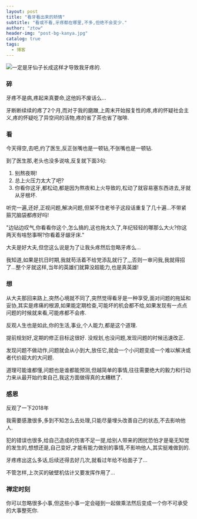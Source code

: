```yaml
---
layout: post
title: "看牙看出来的矫情"
subtitle: "看或不看,牙疼都在哪里,不多,但绝不会变少."
author: "ztow"
header-img: "post-bg-kanya.jpg"
catalog: true
tags:
  - 博客
---
```


![一定是牙仙子长成这样才导致我牙疼的.][image-1]


### 碎
牙疼不是病,疼起来真要命,这他妈不废话么...

牙断断续续的疼了2个月,而对于我的磨蹭,上周末开始报复性的疼,疼的怀疑社会主义,疼的怀疑吃了异空间的活物,疼的省了茶也省了咖啡.
### 看
今天得空,去吧,约了医生,反正张嘴也是一顿钻,不张嘴也是一顿钻.

到了医生那,老头也没多说啥,反复就下面3句:
1. 别熬夜啊!
2. 总上火压力太大了吧?
3. 你看你这牙,都松动,都是因为熬夜和上火导致的,松动了就容易塞东西进去,牙就从牙根坏.

听完一遍,还好,正视问题,解决问题,但架不住老爷子这段话重复了几十遍...不带紧箍咒脑袋都疼好吗!

"边钻边叹气,你看看你这个,怎么搞的,这也拖太久了,年纪轻轻的哪那么大火?你这两天有啥愁事啊?你看着牙龈牙床."

大夫是好大夫,但您这么说是为了让我头疼然后忽略牙疼么...

我知道,如果是抗日时期,我就苟活着不给党添乱就行了,,,否则一审问我,我就得招了...整个牙就这样,当年的英雄们就算没超能力,也是真英雄!

### 想
从大夫那回来路上,突然心境就不同了,突然觉得看牙是一种享受,面对问题的拖延和妥协,其实是疼痛的根源,如果能定期检查,可能坏的机会都不给,如果发现有一点点问题的时候就来看,可能疼都不会疼.

反观人生也是如此,你的生活,事业,个人能力,都是这个道理.

提前规划好,定期的修正目标这很好.
没规划,也没问题,发现问题的时候迅速改正.

发现问题不做动作,问题就会从小到大,放任它,就会一个小问题变成一个难以解决或者代价超大的大问题.

道理可能谁都懂,问题也是谁都能预测,但越简单的事情,往往需要绝大的毅力和行动力来从最开始约束自己,我这方面做得真的太糟糕了.

### 感恩
反观了一下2018年

我需要感激很多,多到不知怎么去处理,只能尽量埋头改善自己的状态,不去影响他人.

犯的错误也很多,给自己造成的伤害不足一提,给别人带来的困扰恐怕才是毫无知觉的发生的,想想还是,自己变好,才能有能力做别的事情,不影响他人,其实挺难做到的.

牙疼疼出这么多话,后续还得去好几次,就看过年给不给面子了...

不管怎样,上次买的破壁机估计又要发挥作用了...

### 禅定时刻
你可以忽略很多小事,但这些小事一定会碰到一起做乘法然后变成一个你不可承受的大事整死你.

[image-1]:	http://img.966.tw/Uploads/vod/2016-05-21/573fbfed62908.jpg